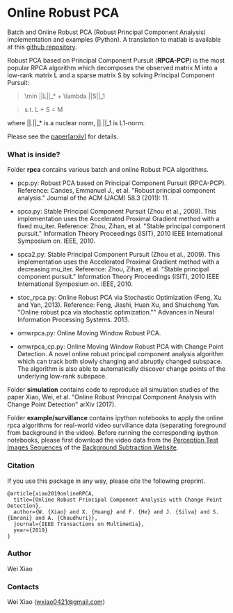 Online Robust PCA
=================

Batch and Online Robust PCA (Robust Principal Component Analysis) implementation and examples (Python). A translation to matlab is available at this [github repository](https://github.com/wxiao0421/onlineRPCA-matlab).

Robust PCA based on Principal Component Pursuit (**RPCA-PCP**) is the most popular RPCA algorithm which decomposes the observed matrix M into a low-rank matrix L and a sparse matrix S by solving Principal Component Pursuit:

> \min ||L||_* + \lambda ||S||_1

> s.t. L + S = M

where ||.||_* is a nuclear norm, ||.||_1 is L1-norm. 

Please see the [paper](https://ieeexplore.ieee.org/abstract/document/8736886)[[arxiv](https://arxiv.org/abs/1702.05698)] for details.

### What is inside?
Folder **rpca** contains various batch and online Robust PCA algorithms.

  * pcp.py: Robust PCA based on Principal Component Pursuit (RPCA-PCP). Reference: Candes, Emmanuel J., et al. "Robust principal component analysis." Journal of the ACM (JACM) 58.3 (2011): 11.

  * spca.py: Stable Principal Component Pursuit (Zhou et al., 2009). This implementation uses the Accelerated Proximal Gradient method with a fixed mu_iter. Reference: Zhou, Zihan, et al. "Stable principal component pursuit." Information Theory Proceedings (ISIT), 2010 IEEE International Symposium on. IEEE, 2010. 

  * spca2.py: Stable Principal Component Pursuit (Zhou et al., 2009). This implementation uses the Accelerated Proximal Gradient method with a decreasing mu_iter. Reference: Zhou, Zihan, et al. "Stable principal component pursuit." Information Theory Proceedings (ISIT), 2010 IEEE International Symposium on. IEEE, 2010. 

  * stoc_rpca.py: Online Robust PCA via Stochastic Optimization	(Feng, Xu and Yan, 2013). Reference: Feng, Jiashi, Huan Xu, and Shuicheng Yan. "Online robust pca via stochastic optimization."" Advances in Neural Information Processing Systems. 2013.

  * omwrpca.py: Online Moving Window Robust PCA.

  * omwrpca_cp.py: Online Moving Window Robust PCA with Change Point Detection. A novel online robust principal component analysis algorithm which can track both slowly changing and abruptly changed subspace. The algorithm is also able to automatically discover change points of the underlying low-rank subspace.

Folder **simulation** contains code to reproduce all simulation studies of the paper Xiao, Wei, et al. "Online Robust Principal Component Analysis with Change Point Detection" arXiv (2017).

Folder **example/survillance** contains ipython notebooks to apply the online rpca algorithms for real-world video survillance data (separating foreground from background in the video). Before running the corresponding ipython notebooks, please first download the video data from the [Perception Test Images Sequences](http://vis-www.cs.umass.edu/~narayana/castanza/I2Rdataset/) of the [Background Subtraction Website](https://sites.google.com/site/backgroundsubtraction/test-sequences/human-activities).

### Citation
If you use this package in any way, please cite the following preprint.
```
@article{xiao2019onlineRPCA,
  title={Online Robust Principal Component Analysis with Change Point Detection},
  author={W. {Xiao} and X. {Huang} and F. {He} and J. {Silva} and S. {Emrani} and A. {Chaudhuri}},
  journal={IEEE Transactions on Multimedia},
  year={2019}
}
```

### Author
Wei Xiao

### Contacts
Wei Xiao (<wxiao0421@gmail.com>)        


